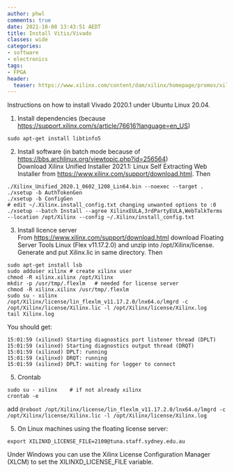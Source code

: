 ```yaml
---
author: phwl
comments: true
date: 2021-10-08 13:43:51 AEDT
title: Install Vitis/Vivado
classes: wide
categories:
- software
- electronics
tags:
- FPGA
header:
  teaser: https://www.xilinx.com/content/dam/xilinx/homepage/promos/xilinx-sony-promo-banner-500x250.jpg
---
```

Instructions on how to install Vivado 2020.1 under Ubuntu Linux 20.04.

1. Install dependencies (because <https://support.xilinx.com/s/article/76616?language=en_US>)  
```
sudo apt-get install libtinfo5
```

2. Install software (in batch mode because of <https://bbs.archlinux.org/viewtopic.php?id=256564>)  
Download  Xilinx Unified Installer 2021.1: Linux Self Extracting Web Installer from <https://www.xilinx.com/support/download.html>. Then
```
./Xilinx_Unified_2020.1_0602_1208_Lin64.bin --noexec --target .
./xsetup -b AuthTokenGen
./xsetup -b ConfigGen
# edit ~/.Xilinx.install_config.txt changing unwanted options to :0
./xsetup --batch Install --agree XilinxEULA,3rdPartyEULA,WebTalkTerms --location /opt/Xilinx --config ~/.Xilinx/install_config.txt
```

3. Install licence server  
From <https://www.xilinx.com/support/download.html> download
 Floating Server Tools Linux (Flex v11.17.2.0) and unzip into /opt/Xilinx/license. Generate and put Xilinx.lic in same directory. Then
```
sudo apt-get install lsb
sudo adduser xilinx	# create xilinx user
chmod -R xilinx.xilinx /opt/Xilinx
mkdir -p /usr/tmp/.flexlm	# needed for license server
chmod -R xilinx.xilinx /usr/tmp/.flexlm
sudo su - xilinx
/opt/Xilinx/license/lin_flexlm_v11.17.2.0/lnx64.o/lmgrd -c /opt/Xilinx/license/Xilinx.lic -l /opt/Xilinx/license/Xilinx.log
tail Xilinx.log
```
You should get:
```
15:01:59 (xilinxd) Starting diagnostics port listener thread (DPLT)
15:01:59 (xilinxd) Starting diagnostics output thread (DRQT)
15:01:59 (xilinxd) DPLT: running
15:01:59 (xilinxd) DRQT: running
15:01:59 (xilinxd) DPLT: waiting for logger to connect
```

5. Crontab  
```
sudo su - xilinx	# if not already xilinx
crontab -e  
```
add ```@reboot /opt/Xilinx/license/lin_flexlm_v11.17.2.0/lnx64.o/lmgrd -c /opt/Xilinx/license/Xilinx.lic -l /opt/Xilinx/license/Xilinx.log```


5. On Linux machines using the floating license server:  
```
export XILINXD_LICENSE_FILE=2100@tuna.staff.sydney.edu.au
```
Under Windows you can use the Xilinx License Configuration Manager (XLCM) to set the XILINXD_LICENSE_FILE variable.

